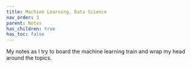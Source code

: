 ```yaml
---
title: Machine Learning, Data Science
nav_order: 3
parent: Notes
has_children: true
has_toc: false
---
```


My notes as I try to board the machine learning train and wrap my head around the topics.